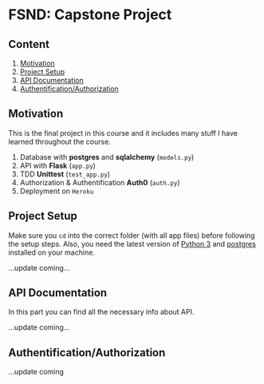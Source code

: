 # FSND: Capstone Project

## Content

1.  [Motivation]()
2.  [Project Setup]()
3.  [API Documentation]()
4.  [Authentification/Authorization]()

## Motivation

This is the final project in this course and it includes many stuff I have learned throughout the course.

1.  Database with  **postgres**  and  **sqlalchemy**  (`models.py`)
2.  API  with  **Flask**  (`app.py`)
3.  TDD  **Unittest**  (`test_app.py`)
4.  Authorization &  Authentification **Auth0**  (`auth.py`)
5.  Deployment on  `Heroku`

## Project Setup

Make sure you  `cd`  into the correct folder (with all app files) before following the setup steps. Also, you need the latest version of  [Python 3](https://www.python.org/downloads/)  and  [postgres](https://www.postgresql.org/download/)  installed on your machine.

...update coming...

## API Documentation

In this part you can find all the necessary info about API.

...update coming...

## Authentification/Authorization

...update coming